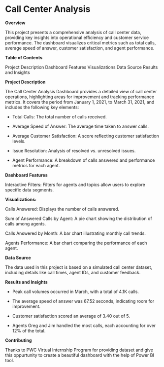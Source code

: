 # Call Center Analysis

**Overview**

This project presents a comprehensive analysis of call center data, providing key insights into operational efficiency and customer service performance. The dashboard visualizes critical metrics such as total calls, average speed of answer, customer satisfaction, and agent performance.

**Table of Contents**

Project Description
Dashboard Features
Visualizations
Data Source
Results and Insights

**Project Description**

The Call Center Analysis Dashboard provides a detailed view of call center operations, highlighting areas for improvement and tracking performance metrics. It covers the period from January 1, 2021, to March 31, 2021, and includes the following key elements:

- Total Calls:  The total number of calls received.

- Average Speed of Answer: The average time taken to answer calls.

- Average Customer Satisfaction: A score reflecting customer satisfaction levels.

- Issue Resolution: Analysis of resolved vs. unresolved issues.

- Agent Performance: A breakdown of calls answered and performance metrics for each agent.

**Dashboard Features**

Interactive Filters: Filters for agents and topics allow users to explore specific data segments.

**Visualizations:**

Calls Answered: Displays the number of calls answered.

Sum of Answered Calls by Agent: A pie chart showing the distribution of calls among agents.

Calls Answered by Month: A bar chart illustrating monthly call trends.

Agents Performance: A bar chart comparing the performance of each agent.

**Data Source**

The data used in this project is based on a simulated call center dataset, including details like call times, agent IDs, and customer feedback.

**Results and Insights**

- Peak call volumes occurred in March, with a total of 4.1K calls.

- The average speed of answer was 67.52 seconds, indicating room for improvement.

- Customer satisfaction scored an average of 3.40 out of 5.

- Agents Greg and Jim handled the most calls, each accounting for over 12% of the total.

 **Contributing**

 Thanks to PWC Virtual Internship Program for providing dataset and give this oppurtunity to create a beautiful dashboard with the help of Power BI tool.


